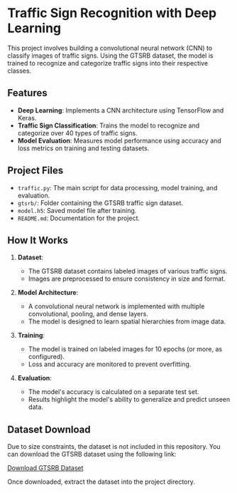 # Traffic Sign Recognition with Deep Learning

This project involves building a convolutional neural network (CNN) to classify images of traffic signs. Using the GTSRB dataset, the model is trained to recognize and categorize traffic signs into their respective classes.

## Features

- **Deep Learning**: Implements a CNN architecture using TensorFlow and Keras.
- **Traffic Sign Classification**: Trains the model to recognize and categorize over 40 types of traffic signs.
- **Model Evaluation**: Measures model performance using accuracy and loss metrics on training and testing datasets.

## Project Files

- `traffic.py`: The main script for data processing, model training, and evaluation.
- `gtsrb/`: Folder containing the GTSRB traffic sign dataset.
- `model.h5`: Saved model file after training.
- `README.md`: Documentation for the project.

## How It Works

1. **Dataset**:
   - The GTSRB dataset contains labeled images of various traffic signs.
   - Images are preprocessed to ensure consistency in size and format.

2. **Model Architecture**:
   - A convolutional neural network is implemented with multiple convolutional, pooling, and dense layers.
   - The model is designed to learn spatial hierarchies from image data.

3. **Training**:
   - The model is trained on labeled images for 10 epochs (or more, as configured).
   - Loss and accuracy are monitored to prevent overfitting.

4. **Evaluation**:
   - The model's accuracy is calculated on a separate test set.
   - Results highlight the model's ability to generalize and predict unseen data.

## Dataset Download

Due to size constraints, the dataset is not included in this repository. You can download the GTSRB dataset using the following link:

[Download GTSRB Dataset](https://cdn.cs50.net/ai/2023/x/projects/5/gtsrb.zip)

Once downloaded, extract the dataset into the project directory.
